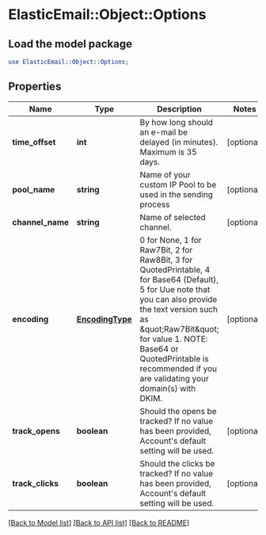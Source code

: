 # ElasticEmail::Object::Options

## Load the model package
```perl
use ElasticEmail::Object::Options;
```

## Properties
Name | Type | Description | Notes
------------ | ------------- | ------------- | -------------
**time_offset** | **int** | By how long should an e-mail be delayed (in minutes). Maximum is 35 days. | [optional] 
**pool_name** | **string** | Name of your custom IP Pool to be used in the sending process | [optional] 
**channel_name** | **string** | Name of selected channel. | [optional] 
**encoding** | [**EncodingType**](EncodingType.md) | 0 for None, 1 for Raw7Bit, 2 for Raw8Bit, 3 for QuotedPrintable, 4 for Base64 (Default), 5 for Uue note that you can also provide the text version such as \&quot;Raw7Bit\&quot; for value 1. NOTE: Base64 or QuotedPrintable is recommended if you are validating your domain(s) with DKIM. | [optional] 
**track_opens** | **boolean** | Should the opens be tracked? If no value has been provided, Account&#39;s default setting will be used. | [optional] 
**track_clicks** | **boolean** | Should the clicks be tracked? If no value has been provided, Account&#39;s default setting will be used. | [optional] 

[[Back to Model list]](../README.md#documentation-for-models) [[Back to API list]](../README.md#documentation-for-api-endpoints) [[Back to README]](../README.md)


